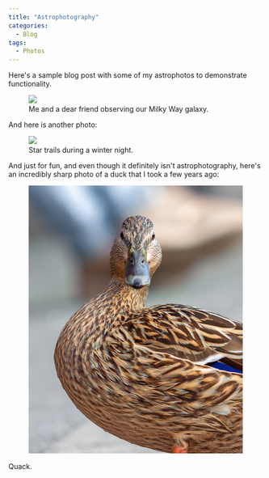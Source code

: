 ```yaml
---
title: "Astrophotography"
categories:
  - Blog
tags:
  - Photos
---
```

Here's a sample blog post with some of my astrophotos to demonstrate functionality.

<figure>
  <img src="/assets/images/milkyway.jpg">
  <figcaption>Me and a dear friend observing our Milky Way galaxy.</figcaption>
</figure>

And here is another photo:

<figure>
  <img src="/assets/images/trails.jpg">
  <figcaption>Star trails during a winter night.</figcaption>
</figure>

And just for fun, and even though it definitely isn't astrophotography, here's an incredibly sharp photo of a duck that I took a few years ago:

<figure>
  <img src="/assets/images/duck.JPG">
</figure>

Quack.